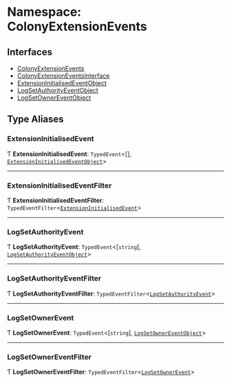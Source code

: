 # Namespace: ColonyExtensionEvents

## Interfaces

- [ColonyExtensionEvents](../interfaces/ColonyExtensionEvents.ColonyExtensionEvents.md)
- [ColonyExtensionEventsInterface](../interfaces/ColonyExtensionEvents.ColonyExtensionEventsInterface.md)
- [ExtensionInitialisedEventObject](../interfaces/ColonyExtensionEvents.ExtensionInitialisedEventObject.md)
- [LogSetAuthorityEventObject](../interfaces/ColonyExtensionEvents.LogSetAuthorityEventObject.md)
- [LogSetOwnerEventObject](../interfaces/ColonyExtensionEvents.LogSetOwnerEventObject.md)

## Type Aliases

### ExtensionInitialisedEvent

Ƭ **ExtensionInitialisedEvent**: `TypedEvent`<[], [`ExtensionInitialisedEventObject`](../interfaces/ColonyExtensionEvents.ExtensionInitialisedEventObject.md)\>

___

### ExtensionInitialisedEventFilter

Ƭ **ExtensionInitialisedEventFilter**: `TypedEventFilter`<[`ExtensionInitialisedEvent`](ColonyExtensionEvents.md#extensioninitialisedevent)\>

___

### LogSetAuthorityEvent

Ƭ **LogSetAuthorityEvent**: `TypedEvent`<[`string`], [`LogSetAuthorityEventObject`](../interfaces/ColonyExtensionEvents.LogSetAuthorityEventObject.md)\>

___

### LogSetAuthorityEventFilter

Ƭ **LogSetAuthorityEventFilter**: `TypedEventFilter`<[`LogSetAuthorityEvent`](ColonyExtensionEvents.md#logsetauthorityevent)\>

___

### LogSetOwnerEvent

Ƭ **LogSetOwnerEvent**: `TypedEvent`<[`string`], [`LogSetOwnerEventObject`](../interfaces/ColonyExtensionEvents.LogSetOwnerEventObject.md)\>

___

### LogSetOwnerEventFilter

Ƭ **LogSetOwnerEventFilter**: `TypedEventFilter`<[`LogSetOwnerEvent`](ColonyExtensionEvents.md#logsetownerevent)\>
